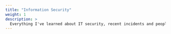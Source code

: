 ```yaml
---
title: "Information Security"
weight: 1
description: >
  Everything I've learned about IT security, recent incidents and people in the space.
---
```

